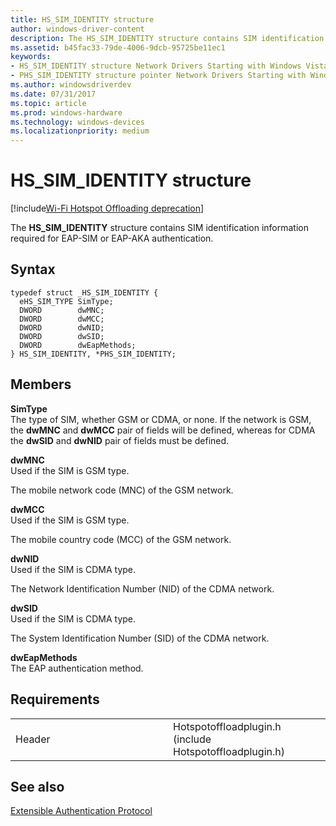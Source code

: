 ```yaml
---
title: HS_SIM_IDENTITY structure
author: windows-driver-content
description: The HS_SIM_IDENTITY structure contains SIM identification information required for EAP-SIM or EAP-AKA authentication.
ms.assetid: b45fac33-79de-4006-9dcb-95725be11ec1
keywords: 
- HS_SIM_IDENTITY structure Network Drivers Starting with Windows Vista
- PHS_SIM_IDENTITY structure pointer Network Drivers Starting with Windows Vista
ms.author: windowsdriverdev
ms.date: 07/31/2017 
ms.topic: article
ms.prod: windows-hardware
ms.technology: windows-devices
ms.localizationpriority: medium
---
```


# HS\_SIM\_IDENTITY structure

[!include[Wi-Fi Hotspot Offloading deprecation](wi-fi-hotspot-offloading-deprecation.md)]


The **HS\_SIM\_IDENTITY** structure contains SIM identification information required for EAP-SIM or EAP-AKA authentication.

Syntax
------

```ManagedCPlusPlus
typedef struct _HS_SIM_IDENTITY {
  eHS_SIM_TYPE SimType;
  DWORD        dwMNC;
  DWORD        dwMCC;
  DWORD        dwNID;
  DWORD        dwSID;
  DWORD        dwEapMethods;
} HS_SIM_IDENTITY, *PHS_SIM_IDENTITY;
```

Members
-------

**SimType**  
The type of SIM, whether GSM or CDMA, or none. If the network is GSM, the **dwMNC** and **dwMCC** pair of fields will be defined, whereas for CDMA the **dwSID** and **dwNID** pair of fields must be defined.

**dwMNC**  
Used if the SIM is GSM type.

The mobile network code (MNC) of the GSM network.

**dwMCC**  
Used if the SIM is GSM type.

The mobile country code (MCC) of the GSM network.

**dwNID**  
Used if the SIM is CDMA type.

The Network Identification Number (NID) of the CDMA network.

**dwSID**  
Used if the SIM is CDMA type.

The System Identification Number (SID) of the CDMA network.

**dwEapMethods**  
The EAP authentication method.

Requirements
------------

<table>
<colgroup>
<col width="50%" />
<col width="50%" />
</colgroup>
<tbody>
<tr class="odd">
<td><p>Header</p></td>
<td>Hotspotoffloadplugin.h (include Hotspotoffloadplugin.h)</td>
</tr>
</tbody>
</table>

## See also


[Extensible Authentication Protocol](https://msdn.microsoft.com/library/windows/desktop/aa363502)

 

 





